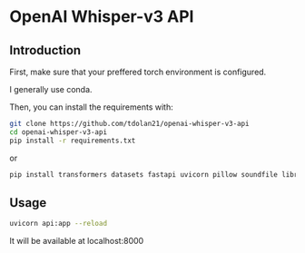 # OpenAI Whisper-v3 API

## Introduction

First, make sure that your preffered torch environment is configured.

I generally use conda.

Then, you can install the requirements with:

```bash
git clone https://github.com/tdolan21/openai-whisper-v3-api
cd openai-whisper-v3-api
pip install -r requirements.txt
```

or 

```bash
pip install transformers datasets fastapi uvicorn pillow soundfile librosa pydub
```
## Usage

```bash
uvicorn api:app --reload
```
It will be available at localhost:8000


